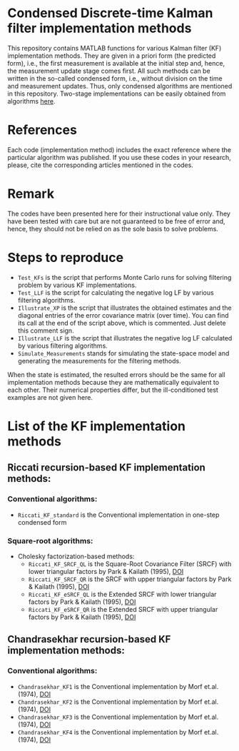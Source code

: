 # Condensed Discrete-time Kalman filter implementation methods 
This repository contains MATLAB functions for various Kalman filter (KF) implementation methods. They are given in a priori form (the predicted form), i.e., the first measurement is available at the initial step and, hence, the measurement update stage comes first. All such methods can be written in the so-called condensed form, i.e., without division on the time and measurement updates. Thus, only condensed algorithms are mentioned in this repository. Two-stage implementations can be easily obtained from algorithms <a href="https://github.com/Maria-Kulikova/KF-a-posteriori">here</a>.   

# References
Each code (implementation method) includes the exact reference where the particular algorithm was published. 
If you use these codes in your research, please, cite the corresponding articles mentioned in the codes.  

# Remark
The codes have been presented here for their instructional value only. They have been tested with care but are not guaranteed to be free of error and, hence, they should not be relied on as the sole basis to solve problems. 

# Steps to reproduce
- `Test_KFs` is the script that performs Monte Carlo runs for solving filtering problem by various KF implementations.
- `Test_LLF` is the script for calculating the negative log LF by various filtering algorithms. 
- `Illustrate_XP` is the script that illustrates the obtained estimates and the diagonal entries of the error covariance matrix (over time). You can find its call at the end of the script above, which is commented. Just delete this comment sign.
- `Illustrate_LLF` is the script that illustrates the negative log LF calculated by various filtering algorithms. 
- `Simulate_Measurements` stands for simulating the state-space model and generating the measurements for the filtering methods.

When the state is estimated, the resulted errors should be the same for all implementation methods because they are mathematically equivalent to each other. Their numerical properties differ, but the ill-conditioned test examples are not given here. 

# List of the KF implementation methods
## Riccati recursion-based KF implementation methods:
### Conventional algorithms:
 -  `Riccati_KF_standard` is the Conventional implementation in one-step condensed form
   
### Square-root algorithms:
 - Cholesky factorization-based methods:
   -  `Riccati_KF_SRCF_QL`   is the Square-Root Covariance Filter (SRCF) with lower triangular factors by Park & Kailath (1995), <a href="http://doi.org/10.1109/9.384225">DOI</a> 
   -  `Riccati_KF_SRCF_QR`   is the SRCF with upper triangular factors by Park & Kailath (1995), <a href="http://doi.org/10.1109/9.384225">DOI</a> 
   -  `Riccati_KF_eSRCF_QL`  is the Extended SRCF with lower triangular factors by Park & Kailath (1995), <a href="http://doi.org/10.1109/9.384225">DOI</a> 
   -  `Riccati_KF_eSRCF_QR`  is the Extended SRCF with upper triangular factors by Park & Kailath (1995), <a href="http://doi.org/10.1109/9.384225">DOI</a> 
   
## Chandrasekhar recursion-based KF implementation methods:
### Conventional algorithms:
-  `Chandrasekhar_KF1` is the Conventional implementation by Morf et.al. (1974), <a href="http://doi.org/10.1109/TAC.1974.1100576">DOI</a>
-  `Chandrasekhar_KF2` is the Conventional implementation by Morf et.al. (1974), <a href="http://doi.org/10.1109/TAC.1974.1100576">DOI</a>
-  `Chandrasekhar_KF3` is the Conventional implementation by Morf et.al. (1974), <a href="http://doi.org/10.1109/TAC.1974.1100576">DOI</a>
-  `Chandrasekhar_KF4` is the Conventional implementation by Morf et.al. (1974), <a href="http://doi.org/10.1109/TAC.1974.1100576">DOI</a>
